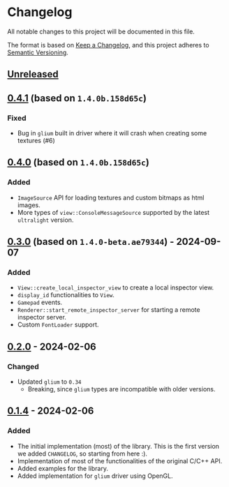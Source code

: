 # Changelog

All notable changes to this project will be documented in this file.

The format is based on [Keep a Changelog](https://keepachangelog.com/en/1.1.0/),
and this project adheres to [Semantic Versioning](https://semver.org/spec/v2.0.0.html).

## [Unreleased]

## [0.4.1] (based on `1.4.0b.158d65c`)
### Fixed
- Bug in `glium` built in driver where it will crash when creating some textures (#6)

## [0.4.0] (based on `1.4.0b.158d65c`)
### Added
- `ImageSource` API for loading textures and custom bitmaps as html images.
- More types of `view::ConsoleMessageSource` supported by the latest `ultralight` version.

## [0.3.0] (based on `1.4.0-beta.ae79344`) - 2024-09-07
### Added
- `View::create_local_inspector_view` to create a local inspector view.
- `display_id` functionalities to `View`.
- `Gamepad` events.
- `Renderer::start_remote_inspector_server` for starting a remote inspector server.
- Custom `FontLoader` support.


## [0.2.0] - 2024-02-06
### Changed
- Updated `glium` to `0.34`
    - Breaking, since `glium` types are incompatible with older versions.

## [0.1.4] - 2024-02-06

### Added
- The initial implementation (most) of the library. This is the first version we added `CHANGELOG`, so starting from here :).
- Implementation of most of the functionalities of the original C/C++ API.
- Added examples for the library.
- Added implementation for `glium` driver using OpenGL.

[unreleased]: https://github.com/Amjad50/ul-next/compare/v0.4.1...HEAD
[0.4.1]: https://github.com/Amjad50/ul-next/compare/v0.4.0...v0.4.1
[0.4.0]: https://github.com/Amjad50/ul-next/compare/v0.3.0...v0.4.0
[0.3.0]: https://github.com/Amjad50/ul-next/compare/v0.2.0...v0.3.0
[0.2.0]: https://github.com/Amjad50/ul-next/compare/v0.1.4...v0.2.0
[0.1.4]: https://github.com/Amjad50/ul-next/compare/f937902...v0.1.4
